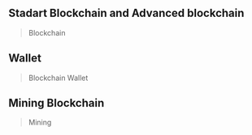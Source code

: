 ## Stadart Blockchain and Advanced blockchain ##
> Blockchain

## Wallet ##
> Blockchain Wallet

## Mining Blockchain ##
> Mining

